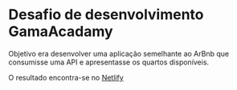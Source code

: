 # Desafio de desenvolvimento GamaAcadamy

Objetivo era desenvolver uma aplicação semelhante ao ArBnb que consumisse uma API e apresentasse os quartos disponíveis.

O resultado encontra-se no [Netlify](https://airpurogamaacademy.netlify.app/ "Clique e acesse agora!")

